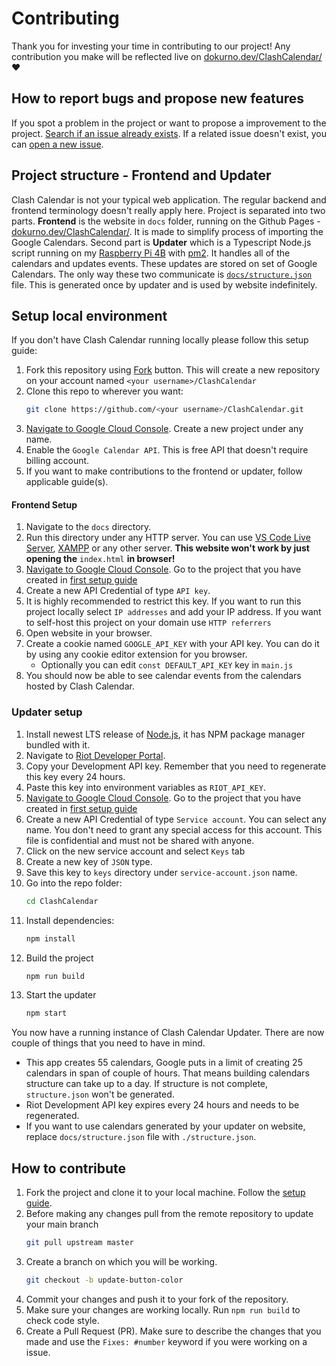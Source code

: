 # Contributing

Thank you for investing your time in contributing to our project! Any contribution you make will be reflected live on [dokurno.dev/ClashCalendar/](https://dokurno.dev/ClashCalendar/) ❤️

## How to report bugs and propose new features

If you spot a problem in the project or want to propose a improvement to the project. [Search
if an issue already exists](https://github.com/MrBartusek/ClashCalendar/issues). If a related issue doesn't exist,
you can [open a new issue](https://github.com/MrBartusek/ClashCalendar/issues/new/choose).

## Project structure - Frontend and Updater

Clash Calendar is not your typical web application. The regular backend and frontend terminology doesn't really apply here. Project is separated into two parts. **Frontend** is the website in `docs` folder, running on the Github Pages - [dokurno.dev/ClashCalendar/](https://dokurno.dev/ClashCalendar/). It is made to simplify process of importing the Google Calendars. Second part is **Updater** which is a Typescript Node.js script running on my [Raspberry Pi 4B](https://www.raspberrypi.com/products/raspberry-pi-4-model-b/) with [pm2](https://pm2.keymetrics.io). It handles all of the calendars and updates events. These updates are stored on set of Google Calendars. The only way these two communicate is [`docs/structure.json`](https://github.com/MrBartusek/ClashCalendar/blob/master/docs/structure.json) file. This is generated once by updater and is used by website indefinitely.

## Setup local environment

If you don't have Clash Calendar running locally please follow this setup guide:

1. Fork this repository using [Fork](https://github.com/MrBartusek/ClashCalendar/fork) button. This will create a new
repository on your account named `<your username>/ClashCalendar`
1. Clone this repo to wherever you want:
   ```sh
   git clone https://github.com/<your username>/ClashCalendar.git
   ```
1. [Navigate to Google Cloud Console](https://console.cloud.google.come). Create a new project under any name.
1. Enable the `Google Calendar API`. This is free API that doesn't require billing account.
1. If you want to make contributions to the frontend or updater, follow applicable guide(s).

#### Frontend Setup

1. Navigate to the `docs` directory.
1. Run this directory under any HTTP server. You can use [VS Code Live Server](https://marketplace.visualstudio.com/items?itemName=ritwickdey.LiveServer), [XAMPP](https://www.apachefriends.org) or any other server. **This website won't work by just opening the** `index.html` **in browser!**
1. [Navigate to Google Cloud Console](https://console.cloud.google.come). Go to the project that you have created in [first setup guide](#setup-local-environment)
1. Create a new API Credential of type `API key`.
1. It is highly recommended to restrict this key. If you want to run this project locally select `IP addresses` and add your IP address. If you want to self-host this project on your domain use `HTTP referrers`
1. Open website in your browser.
1. Create a cookie named `GOOGLE_API_KEY` with your API key. You can do it by using any cookie editor extension for you browser.
    - Optionally you can edit `const DEFAULT_API_KEY` key in `main.js`
1. You should now be able to see calendar events from the calendars hosted by Clash Calendar.

### Updater setup

1. Install newest LTS release of [Node.js](https://nodejs.org/en/), it has NPM package manager bundled with it.
1. Navigate to [Riot Developer Portal](https://developer.riotgames.com).
1. Copy your Development API key. Remember that you need to regenerate this key every 24 hours.
1. Paste this key into environment variables as `RIOT_API_KEY`.
1. [Navigate to Google Cloud Console](https://console.cloud.google.come). Go to the project that you have created in [first setup guide](#setup-local-environment)
1. Create a new API Credential of type `Service account`. You can select any name. You don't need to grant any special access for this account. This file is confidential and must not be shared with anyone.
1. Click on the new service account and select `Keys` tab
1. Create a new key of `JSON` type.
1. Save this key to `keys` directory under `service-account.json` name.
1. Go into the repo folder:
   ```sh
   cd ClashCalendar
   ```
1. Install dependencies:
   ```sh
   npm install
   ```
1. Build the project
   ```sh
   npm run build
   ```
1. Start the updater
   ```sh
   npm start
   ```

You now have a running instance of Clash Calendar Updater. There are now couple of things that you need to have in mind.
- This app creates 55 calendars, Google puts in a limit of creating 25 calendars in span of couple of hours. That means building calendars structure can take up to a day. If structure is not complete, `structure.json` won't be generated.
- Riot Development API key expires every 24 hours and needs to be regenerated.
- If you want to use calendars generated by your updater on website, replace `docs/structure.json` file with `./structure.json`.

## How to contribute

1. Fork the project and clone it to your local machine. Follow the [setup guide](#setup-local-environment).
1. Before making any changes pull from the remote repository to update your main branch
   ```sh
   git pull upstream master
   ```
1. Create a branch on which you will be working.
   ```sh
   git checkout -b update-button-color
   ```
1. Commit your changes and push it to your fork of the repository.
1. Make sure your changes are working locally. Run `npm run build` to check code style.
1. Create a Pull Request (PR). Make sure to describe the changes that you made and use the `Fixes: #number` keyword if
you were working on a issue.

